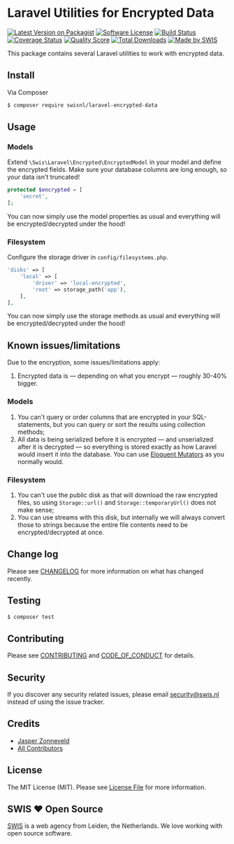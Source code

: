 # Laravel Utilities for Encrypted Data

[![Latest Version on Packagist][ico-version]][link-packagist]
[![Software License][ico-license]](LICENSE.md)
[![Build Status][ico-travis]][link-travis]
[![Coverage Status][ico-scrutinizer]][link-scrutinizer]
[![Quality Score][ico-code-quality]][link-code-quality]
[![Total Downloads][ico-downloads]][link-downloads]
[![Made by SWIS][ico-swis]][link-swis]

This package contains several Laravel utilities to work with encrypted data.

## Install

Via Composer

``` bash
$ composer require swisnl/laravel-encrypted-data
```

## Usage

### Models

Extend `\Swis\Laravel\Encrypted\EncryptedModel` in your model and define the encrypted fields. Make sure your database columns are long enough, so your data isn't truncated!

``` php
protected $encrypted = [
    'secret',
];
```

You can now simply use the model properties as usual and everything will be encrypted/decrypted under the hood!

### Filesystem

Configure the storage driver in `config/filesystems.php`.

``` php
'disks' => [
    'local' => [
        'driver' => 'local-encrypted',
        'root' => storage_path('app'),
    ],
],
```

You can now simply use the storage methods as usual and everything will be encrypted/decrypted under the hood!

## Known issues/limitations

Due to the encryption, some issues/limitations apply:

1. Encrypted data is — depending on what you encrypt — roughly 30-40% bigger.

### Models

1. You can't query or order columns that are encrypted in your SQL-statements, but you can query or sort the results using collection methods;
2. All data is being serialized before it is encrypted — and unserialized after it is decrypted — so everything is stored exactly as how Laravel would insert it into the database. You can use [Eloquent Mutators](https://laravel.com/docs/7.x/eloquent-mutators) as you normally would.

### Filesystem

1. You can't use the public disk as that will download the raw encrypted files, so using `Storage::url()` and `Storage::temporaryUrl()` does not make sense;
2. You can use streams with this disk, but internally we will always convert those to strings because the entire file contents need to be encrypted/decrypted at once.

## Change log

Please see [CHANGELOG](CHANGELOG.md) for more information on what has changed recently.

## Testing

``` bash
$ composer test
```

## Contributing

Please see [CONTRIBUTING](CONTRIBUTING.md) and [CODE_OF_CONDUCT](CODE_OF_CONDUCT.md) for details.

## Security

If you discover any security related issues, please email security@swis.nl instead of using the issue tracker.

## Credits

- [Jasper Zonneveld][link-author]
- [All Contributors][link-contributors]

## License

The MIT License (MIT). Please see [License File](LICENSE.md) for more information.

## SWIS :heart: Open Source

[SWIS][link-swis] is a web agency from Leiden, the Netherlands. We love working with open source software. 

[ico-version]: https://img.shields.io/packagist/v/swisnl/laravel-encrypted-data.svg?style=flat-square
[ico-license]: https://img.shields.io/badge/license-MIT-brightgreen.svg?style=flat-square
[ico-travis]: https://img.shields.io/travis/swisnl/laravel-encrypted-data/master.svg?style=flat-square
[ico-scrutinizer]: https://img.shields.io/scrutinizer/coverage/g/swisnl/laravel-encrypted-data.svg?style=flat-square
[ico-code-quality]: https://img.shields.io/scrutinizer/g/swisnl/laravel-encrypted-data.svg?style=flat-square
[ico-downloads]: https://img.shields.io/packagist/dt/swisnl/laravel-encrypted-data.svg?style=flat-square
[ico-swis]: https://img.shields.io/badge/%F0%9F%9A%80-made%20by%20SWIS-%23D9021B.svg?style=flat-square

[link-packagist]: https://packagist.org/packages/swisnl/laravel-encrypted-data
[link-travis]: https://travis-ci.org/swisnl/laravel-encrypted-data
[link-scrutinizer]: https://scrutinizer-ci.com/g/swisnl/laravel-encrypted-data/code-structure
[link-code-quality]: https://scrutinizer-ci.com/g/swisnl/laravel-encrypted-data
[link-downloads]: https://packagist.org/packages/swisnl/laravel-encrypted-data
[link-author]: https://github.com/swisnl
[link-contributors]: ../../contributors
[link-swis]: https://www.swis.nl
